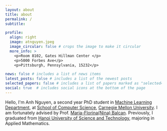 ```yaml
---
layout: about
title: about
permalink: /
subtitle: 

profile:
  align: right
  image: atnguyen.jpeg
  image_circular: false # crops the image to make it circular
  more_info: >
    <p>Room 8102, Gates Hillman Center </p>
    <p>5000 Forbes Ave</p>
    <p>Pittsburgh, Pennsylvania, 15232</p>

news: false # includes a list of news items
latest_posts: false # includes a list of the newest posts
selected_papers: false # includes a list of papers marked as "selected={true}"
social: true  # includes social icons at the bottom of the page
---
```


Hello, I'm Anh Nguyen, a second year PhD student in [Machine Learning Department](https://www.ml.cmu.edu/), at [School of Computer Science](https://www.cs.cmu.edu/), [Carnegie Mellon University](https://www.cmu.edu/). I am fortunately advised by Prof. [Maria-Florina(Nina) Balcan](https://www.cs.cmu.edu/~ninamf/). Previously, I graduated from [Hanoi University of Science and Technology](https://hust.edu.vn/en/), majoring in Applied Mathematics. 